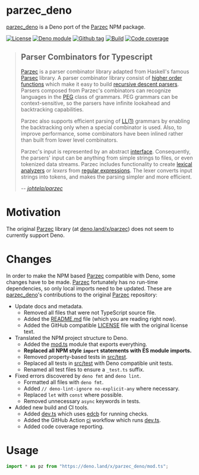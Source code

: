 # parzec_deno

[parzec_deno] is a Deno port of the [Parzec][parzec] NPM package.

[![License][license-shield]](LICENSE)
[![Deno module][deno-land-shield]][deno-land]
[![Github
tag][github-shield]][github] [![Build][build-shield]][build]
[![Code
coverage][coverage-shield]][coverage]

> ## Parser Combinators for Typescript
>
> [Parzec] is a parser combinator library adapted from Haskell's famous
> [Parsec][Parsec] library. A parser combinator library consist of
> [higher order functions][higher order functions] which make it easy to build
> [recursive descent parsers][recursive descent parsers]. Parsers composed from
> Parzec's combinators can recognize languages in the [PEG][PEG] class of
> grammars. PEG grammars can be context-sensitive, so the parsers have infinite
> lookahead and backtracking capabilities.
>
> Parzec also supports efficient parsing of [LL(1)][LL(1)] grammars by enabling
> the backtracking only when a special combinator is used. Also, to improve
> performance, some combinators have been inlined rather than built from lower
> level combinators.
>
> Parzec's input is represented by an abstract [interface][interface].
> Consequently, the parsers' input can be anything from simple strings to files,
> or even tokenized data streams. Parzec includes functionality to create
> [lexical analyzers][lexical analyzers] or _lexers_ from
> [regular expressions][regular expressions]. The lexer converts input strings
> into tokens, and makes the parsing simpler and more efficient.
>
> <cite>-- [johtela/parzec][parzec]</cite>

# Motivation

The original [Parzec] library (at
[deno.land/x/parzec](https://deno.land/x/parzec)) does not seem to currently
support Deno.

# Changes

In order to make the NPM based [Parzec] compatible with Deno, some changes have
to be made. [Parzec] fortunately has no run-time dependencies, so only local
imports need to be updated. These are [parzec_deno]'s contributions to the
original [Parzec] repository:

- Update docs and metadata.
  - Removed all files that were not TypeScript source file.
  - Added the [README.md](README.md) file (which you are reading right now).
  - Added the GitHub compatible [LICENSE](LICENSE) file with the original
    license text.
- Translated the NPM project structure to Deno.
  - Added the [mod.ts](mod.ts) module that exports everything.
  - **Replaced all NPM style `import` statements with ES module imports.**
  - Removed property-based tests in [src/test](src/test).
  - Replaced all tests in [src/test](src/test) with Deno compatible unit tests.
  - Renamed all test files to ensure a `_test.ts` suffix.
- Fixed errors discovered by `deno fmt` and `deno lint`.
  - Formatted all files with `deno fmt`.
  - Added `// deno-lint-ignore no-explicit-any` where necessary.
  - Replaced `let` with `const` where possible.
  - Removed unnecessary `async` keywords in tests.
- Added new build and CI tools.
  - Added [dev.ts](dev.ts) which uses [edcb] for running checks.
  - Added the GitHub Action [ci](.github/workflows/ci.yml) workflow which runs
    [dev.ts](dev.ts).
  - Added code coverage reporting.

# Usage

```ts
import * as pz from "https://deno.land/x/parzec_deno/mod.ts";
```

[Parsec]: http://hackage.haskell.org/package/parsec
[higher order functions]: https://en.wikipedia.org/wiki/Higher-order_function
[recursive descent parsers]: https://en.wikipedia.org/wiki/Recursive_descent_parser
[PEG]: https://en.wikipedia.org/wiki/Parsing_expression_grammar
[LL(1)]: https://en.wikipedia.org/wiki/LL_parser
[interface]: src/input.html
[lexical analyzers]: https://en.wikipedia.org/wiki/Lexical_analysis
[regular expressions]: https://en.wikipedia.org/wiki/Regular_expression
[parzec]: https://github.com/johtela/parzec
[parzec_deno]: https://github.com/eibens/parzec
[edcb]: https://github.com/eibens/edcb

<!-- badges -->

[github]: https://github.com/eibens/parzec
[github-shield]: https://img.shields.io/github/v/tag/eibens/parzec?label&logo=github
[coverage-shield]: https://img.shields.io/codecov/c/github/eibens/parzec?logo=codecov&label
[license-shield]: https://img.shields.io/github/license/eibens/parzec?color=informational
[coverage]: https://codecov.io/gh/eibens/parzec
[build]: https://github.com/eibens/parzec/actions/workflows/ci.yml
[build-shield]: https://img.shields.io/github/workflow/status/eibens/parzec/ci?logo=github&label
[deno-land]: https://deno.land/x/parzec
[deno-land-shield]: https://img.shields.io/badge/x/parzec-informational?logo=deno&label
